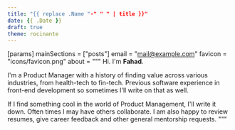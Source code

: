 ```yaml
---
title: "{{ replace .Name "-" " " | title }}"
date: {{ .Date }}
draft: true
theme: rocinante
---
```

[params]
  mainSections = ["posts"]
  email = "mail@example.com"
  favicon = "icons/favicon.png"
  about = """
Hi. I'm **Fahad**. 

I'm a Product Manager with a history of finding value across various industries, from health-tech to fin-tech. Previous software experience in front-end development so sometimes I'll write on that as well. 

If I find something cool in the world of Product Management, I'll write it down. Often times I may have others collaborate. I am also happy to review resumes, give career feedback and other general mentorship requests.
"""